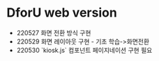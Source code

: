 # DforU web version

<ul>
  <li>220527 화면 전환 방식 구현</li>
  <li>220529 화면 레이아웃 구현 - 기초 학습->화면전환</li>
  <li>220530 `kiosk.js` 컴포넌트 페이지네이션 구현 필요</li>
